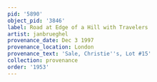 ```yaml
---
pid: '5890'
object_pid: '3846'
label: Road at Edge of a Hill with Travelers
artist: janbrueghel
provenance_date: Dec 3 1997
provenance_location: London
provenance_text: 'Sale, Christie''s, Lot #15'
collection: provenance
order: '1953'
---
```

